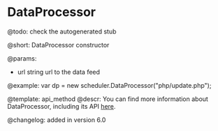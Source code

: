 DataProcessor
=============


@todo:
	check the autogenerated stub

@short: DataProcessor constructor
	

@params:
- url		string			url to the data feed




@example:
var dp = new scheduler.DataProcessor("php/update.php");

@template:	api_method
@descr:
You can find more information about DataProcessor, including its API [here](https://docs.dhtmlx.com/dataprocessor__index.html).

@changelog:
added in version 6.0